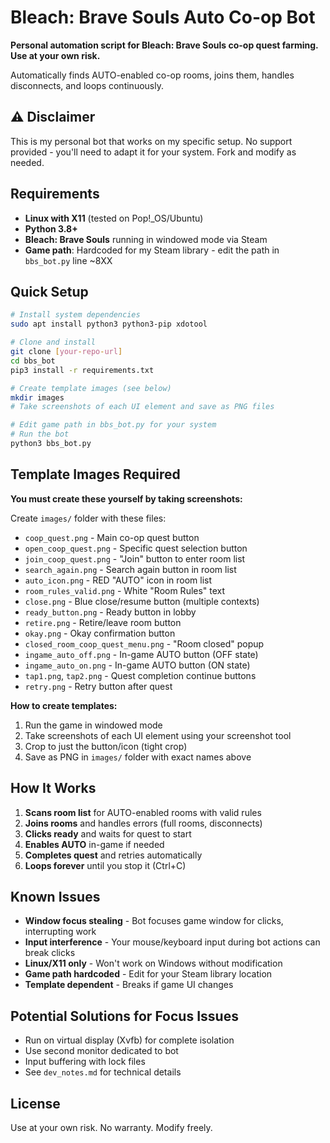 # Bleach: Brave Souls Auto Co-op Bot

**Personal automation script for Bleach: Brave Souls co-op quest farming. Use at your own risk.**

Automatically finds AUTO-enabled co-op rooms, joins them, handles disconnects, and loops continuously.

## ⚠️ Disclaimer

This is my personal bot that works on my specific setup. No support provided - you'll need to adapt it for your system. Fork and modify as needed.

## Requirements

- **Linux with X11** (tested on Pop!_OS/Ubuntu)
- **Python 3.8+**
- **Bleach: Brave Souls** running in windowed mode via Steam
- **Game path**: Hardcoded for my Steam library - edit the path in `bbs_bot.py` line ~8XX

## Quick Setup

```bash
# Install system dependencies
sudo apt install python3 python3-pip xdotool

# Clone and install
git clone [your-repo-url]
cd bbs_bot
pip3 install -r requirements.txt

# Create template images (see below)
mkdir images
# Take screenshots of each UI element and save as PNG files

# Edit game path in bbs_bot.py for your system
# Run the bot
python3 bbs_bot.py
```

## Template Images Required

**You must create these yourself by taking screenshots:**

Create `images/` folder with these files:
- `coop_quest.png` - Main co-op quest button
- `open_coop_quest.png` - Specific quest selection button  
- `join_coop_quest.png` - "Join" button to enter room list
- `search_again.png` - Search again button in room list
- `auto_icon.png` - RED "AUTO" icon in room list
- `room_rules_valid.png` - White "Room Rules" text
- `close.png` - Blue close/resume button (multiple contexts)
- `ready_button.png` - Ready button in lobby
- `retire.png` - Retire/leave room button
- `okay.png` - Okay confirmation button
- `closed_room_coop_quest_menu.png` - "Room closed" popup
- `ingame_auto_off.png` - In-game AUTO button (OFF state)
- `ingame_auto_on.png` - In-game AUTO button (ON state)  
- `tap1.png`, `tap2.png` - Quest completion continue buttons
- `retry.png` - Retry button after quest

**How to create templates:**
1. Run the game in windowed mode
2. Take screenshots of each UI element using your screenshot tool
3. Crop to just the button/icon (tight crop)
4. Save as PNG in `images/` folder with exact names above

## How It Works

1. **Scans room list** for AUTO-enabled rooms with valid rules
2. **Joins rooms** and handles errors (full rooms, disconnects)
3. **Clicks ready** and waits for quest to start
4. **Enables AUTO** in-game if needed
5. **Completes quest** and retries automatically
6. **Loops forever** until you stop it (Ctrl+C)

## Known Issues

- **Window focus stealing** - Bot focuses game window for clicks, interrupting work
- **Input interference** - Your mouse/keyboard input during bot actions can break clicks
- **Linux/X11 only** - Won't work on Windows without modification
- **Game path hardcoded** - Edit for your Steam library location
- **Template dependent** - Breaks if game UI changes

## Potential Solutions for Focus Issues

- Run on virtual display (Xvfb) for complete isolation
- Use second monitor dedicated to bot
- Input buffering with lock files
- See `dev_notes.md` for technical details

## License

Use at your own risk. No warranty. Modify freely.